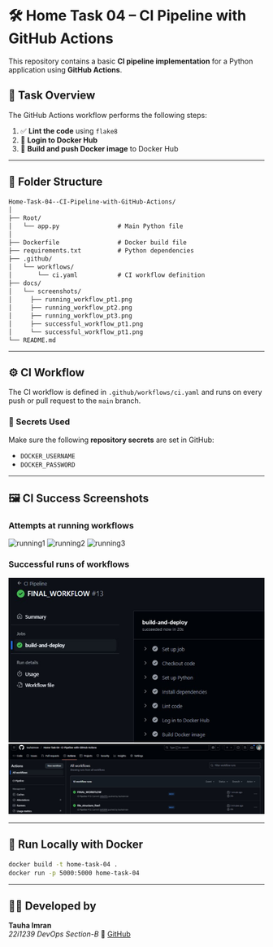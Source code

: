 # 🛠️ Home Task 04 – CI Pipeline with GitHub Actions

This repository contains a basic **CI pipeline implementation** for a Python application using **GitHub Actions**.

## 🎯 Task Overview

The GitHub Actions workflow performs the following steps:

1. ✅ **Lint the code** using `flake8`
2. 🔐 **Login to Docker Hub**
3. 🐳 **Build and push Docker image** to Docker Hub

---

## 📁 Folder Structure

```
Home-Task-04--CI-Pipeline-with-GitHub-Actions/
│
├── Root/
│   └── app.py                # Main Python file
│
├── Dockerfile                # Docker build file
├── requirements.txt          # Python dependencies
├── .github/
│   └── workflows/
│       └── ci.yaml           # CI workflow definition
├── docs/
│   └── screenshots/
│     ├── running_workflow_pt1.png
│     ├── running_workflow_pt2.png
│     ├── running_workflow_pt3.png
│     ├── successful_workflow_pt1.png
│     └── successful_workflow_pt1.png
└── README.md
```

---

## ⚙️ CI Workflow

The CI workflow is defined in `.github/workflows/ci.yaml` and runs on every push or pull request to the `main` branch.

### 🔐 Secrets Used

Make sure the following **repository secrets** are set in GitHub:

- `DOCKER_USERNAME`
- `DOCKER_PASSWORD`

---

## 🖼️ CI Success Screenshots

### Attempts at running workflows

![running1](/docs/runnning_workflow_pt1.jpg)
![running2](/docs/runnning_workflow_pt2.jpg)
![running3](/docs/runnning_workflow_pt3.jpg)

### Successful runs of workflows

![Success1](docs/successful_workflow_pt1.jpg)
![Success2](docs/successful_workflow_pt2.jpg)

---

## 🐍 Run Locally with Docker

```bash
docker build -t home-task-04 .
docker run -p 5000:5000 home-task-04
```

---

## 👨‍💻 Developed by

**Tauha Imran**  
_22i1239 DevOps Section-B_
📎 [GitHub](https://github.com/tauhaimran)
